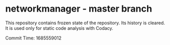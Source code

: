 # networkmanager - master branch

This repository contains frozen state of the repository.
Its history is cleared. It is used only for static code
analysis with Codacy.

Commit Time: 1685559012